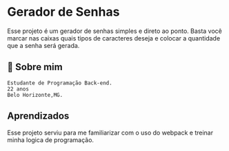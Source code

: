 
# Gerador de Senhas

Esse projeto é um gerador de senhas simples e direto ao ponto.
Basta você marcar nas caixas quais tipos de caracteres deseja e colocar a quantidade que a senha será gerada.


## 🚀 Sobre mim
    Estudante de Programação Back-end.
    22 anos
    Belo Horizonte,MG.


## Aprendizados

Esse projeto serviu para me familiarizar com o uso do webpack e treinar minha logica de programação.
